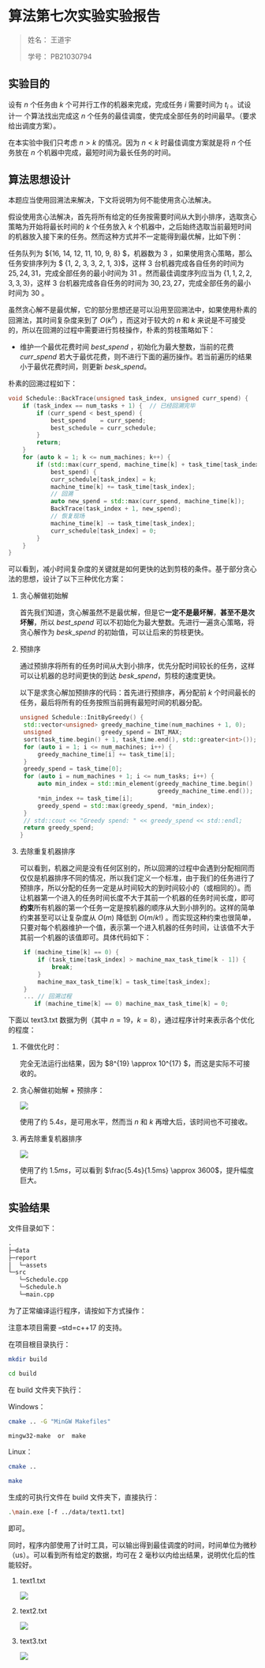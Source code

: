 # 算法第七次实验实验报告

> 姓名： 王道宇
>
> 学号： PB21030794

## 实验目的

设有 $n$ 个任务由 $k$ 个可并行工作的机器来完成，完成任务 $i$ 需要时间为 $t_i$ 。试设计一
个算法找出完成这 $n$ 个任务的最佳调度，使完成全部任务的时间最早。（要求给出调度方案）。

在本实验中我们只考虑 $n > k$ 的情况。因为 $n < k$ 时最佳调度方案就是将 $n$ 个任务放在 $n$ 个机器中完成，最短时间为最长任务的时间。  

## 算法思想设计

本题应当使用回溯法来解决，下文将说明为何不能使用贪心法解决。

假设使用贪心法解决，首先将所有给定的任务按需要时间从大到小排序，选取贪心策略为开始将最长时间的 $k$ 个任务放入 $k$ 个机器中，之后始终选取当前最短时间的机器放入接下来的任务。然而这种方式并不一定能得到最优解，比如下例：

任务队列为 $\{16, 14, 12, 11, 10, 9, 8\} $，机器数为 $3$ ，如果使用贪心策略，那么任务安排序列为 $ \{1, 2, 3, 3, 2, 1, 3\}$，这样 $3$ 台机器完成各自任务的时间为 $25, 24, 31$，完成全部任务的最小时间为 $31$ 。然而最佳调度序列应当为 $\{1, 1, 2, 2, 3, 3, 3\}$，这样 $3$ 台机器完成各自任务的时间为 $30, 23, 27$，完成全部任务的最小时间为 $30$ 。

虽然贪心解不是最优解，它的部分思想还是可以沿用至回溯法中，如果使用朴素的回溯法，其时间复杂度来到了 $O(k^n)$ ，而这对于较大的 $n$ 和 $k$ 来说是不可接受的，所以在回溯的过程中需要进行剪枝操作，朴素的剪枝策略如下：

- 维护一个最优花费时间 $best\_spend$ ，初始化为最大整数，当前的花费 $curr\_spend$ 若大于最优花费，则不进行下面的遍历操作。若当前遍历的结果小于最优花费时间，则更新 $besk\_spend$。

朴素的回溯过程如下：

```cpp
void Schedule::BackTrace(unsigned task_index, unsigned curr_spend) {
	if (task_index == num_tasks + 1) {  // 已经回溯完毕
		if (curr_spend < best_spend) {
			best_spend	  = curr_spend;
			best_schedule = curr_schedule;
		}
		return;
	}
	for (auto k = 1; k <= num_machines; k++) {
		if (std::max(curr_spend, machine_time[k] + task_time[task_index]) <
			best_spend) {
			curr_schedule[task_index] = k;
			machine_time[k] += task_time[task_index];
            // 回溯
			auto new_spend = std::max(curr_spend, machine_time[k]);
			BackTrace(task_index + 1, new_spend);
            // 恢复现场
			machine_time[k] -= task_time[task_index];
			curr_schedule[task_index] = 0;
		}
	}
}
```

可以看到，减小时间复杂度的关键就是如何更快的达到剪枝的条件。基于部分贪心法的思想，设计了以下三种优化方案：

1. 贪心解做初始解

   首先我们知道，贪心解虽然不是最优解，但是它**一定不是最坏解**，**甚至不是次坏解**，所以 $best\_spend$ 可以不初始化为最大整数。先进行一遍贪心策略，将贪心解作为 $besk\_spend$ 的初始值，可以让后来的剪枝更快。

2. 预排序

   通过预排序将所有的任务时间从大到小排序，优先分配时间较长的任务，这样可以让机器的总时间更快的到达 $besk\_spend$，剪枝的速度更快。

   以下是求贪心解加预排序的代码：首先进行预排序，再分配前 $k$ 个时间最长的任务，最后将所有的任务按照当前拥有最短时间的机器分配。

   ```cpp
   unsigned Schedule::InitByGreedy() {
   	std::vector<unsigned> greedy_machine_time(num_machines + 1, 0);
   	unsigned			  greedy_spend = INT_MAX;
   	sort(task_time.begin() + 1, task_time.end(), std::greater<int>());
   	for (auto i = 1; i <= num_machines; i++) {
   		greedy_machine_time[i] += task_time[i];
   	}
   	greedy_spend = task_time[0];
   	for (auto i = num_machines + 1; i <= num_tasks; i++) {
   		auto min_index = std::min_element(greedy_machine_time.begin() + 1,
   										  greedy_machine_time.end());
   		*min_index += task_time[i];
   		greedy_spend = std::max(greedy_spend, *min_index);
   	}
   	// std::cout << "Greedy spend: " << greedy_spend << std::endl;
   	return greedy_spend;
   }
   ```

3. 去除重复机器排序

   可以看到，机器之间是没有任何区别的，所以回溯的过程中会遇到分配相同而仅仅是机器排序不同的情况，所以我们定义一个标准，由于我们的任务进行了预排序，所以分配的任务一定是从时间较大的到时间较小的（或相同的）。而让机器第一个进入的任务时间长度不大于其前一个机器的任务时间长度，即可**约束**所有机器的第一个任务一定是按机器的顺序从大到小排列的。这样的简单约束甚至可以让复杂度从 $O(m)$ 降低到 $O(m/k!)$ 。而实现这种约束也很简单，只要对每个机器维护一个值，表示第一个进入机器的任务时间，让该值不大于其前一个机器的该值即可。具体代码如下：

   ```cpp
   	if (machine_time[k] == 0) {
   		if (task_time[task_index] > machine_max_task_time[k - 1]) {
   			break;
   		}
   		machine_max_task_time[k] = task_time[task_index];
   	}
   	... // 回溯过程
       if (machine_time[k] == 0) machine_max_task_time[k] = 0;
   ```

下面以 text3.txt 数据为例（其中 $n = 19$，$k = 8$），通过程序计时来表示各个优化的程度：

1. 不做优化时：

   完全无法运行出结果，因为 $8^{19} \approx 10^{17} $，而这是实际不可接收的。

2. 贪心解做初始解 + 预排序：

   ![](assets/4.png)

   使用了约 $5.4s$，是可用水平，然而当 $n$ 和 $k$ 再增大后，该时间也不可接收。

3. 再去除重复机器排序

   ![](assets/1.png)

   使用了约 $1.5ms$，可以看到 $\frac{5.4s}{1.5ms} \approx 3600$，提升幅度巨大。

## 实验结果

文件目录如下：

```makefile
.
├─data
├─report
│  └─assets
└─src
   └─Schedule.cpp
   └─Schedule.h
   └─main.cpp
```

为了正常编译运行程序，请按如下方式操作：

注意本项目需要 –std=c++17 的支持。

在项目根目录执行：

```bash
mkdir build
```

```bash
cd build
```

在 build 文件夹下执行：

Windows：

```bash
cmake .. -G "MinGW Makefiles"
```

```bash
mingw32-make  or  make
```

Linux：

```bash
cmake ..
```

```bash
make
```

生成的可执行文件在 build 文件夹下，直接执行：

```bash
.\main.exe [-f ../data/text1.txt]
```

即可。

同时，程序内部使用了计时工具，可以输出得到最佳调度的时间，时间单位为微秒（us）。可以看到所有给定的数据，均可在 2 毫秒以内给出结果，说明优化后的性能较好。

1. text1.txt

   ![](assets/3.png)

2. text2.txt

   ![](assets/2.png)

3. text3.txt

   ![](assets/1.png)